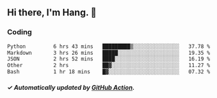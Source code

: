 ## Hi there, I'm Hang. 👋

### Coding

<!--START_SECTION:waka-->

```txt
Python         6 hrs 43 mins   █████████▒░░░░░░░░░░░░░░░   37.78 %
Markdown       3 hrs 26 mins   █████░░░░░░░░░░░░░░░░░░░░   19.35 %
JSON           2 hrs 52 mins   ████░░░░░░░░░░░░░░░░░░░░░   16.19 %
Other          2 hrs           ██▓░░░░░░░░░░░░░░░░░░░░░░   11.27 %
Bash           1 hr 18 mins    █▓░░░░░░░░░░░░░░░░░░░░░░░   07.32 %
```

<!--END_SECTION:waka-->

##### ✓ Automatically updated by [GitHub Action](https://github.com/huhuhang/huhuhang/actions).

